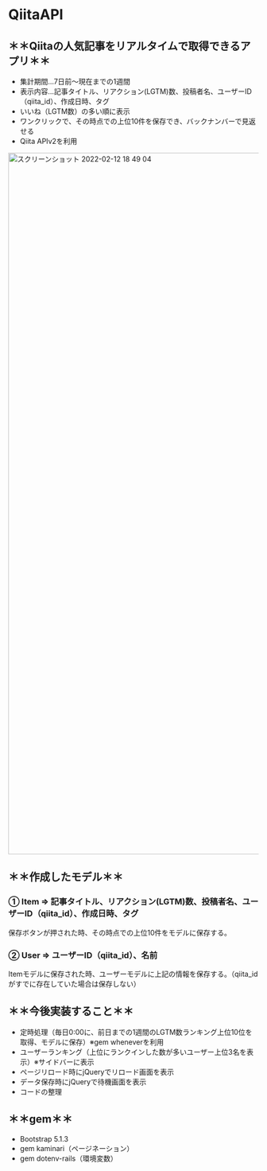 # QiitaAPI

## ＊＊Qiitaの人気記事をリアルタイムで取得できるアプリ＊＊
- 集計期間…7日前〜現在までの1週間
- 表示内容…記事タイトル、リアクション(LGTM)数、投稿者名、ユーザーID（qiita_id）、作成日時、タグ
- いいね（LGTM数）の多い順に表示
- ワンクリックで、その時点での上位10件を保存でき、バックナンバーで見返せる
- Qiita APIv2を利用

<img width="1411" alt="スクリーンショット 2022-02-12 18 49 04" src="https://user-images.githubusercontent.com/91657176/153706343-6b6a732a-104c-45f9-be97-fde72344f2aa.png">


## ＊＊作成したモデル＊＊
### ① Item => 記事タイトル、リアクション(LGTM)数、投稿者名、ユーザーID（qiita_id）、作成日時、タグ
 保存ボタンが押された時、その時点での上位10件をモデルに保存する。
### ② User => ユーザーID（qiita_id）、名前
 Itemモデルに保存された時、ユーザーモデルに上記の情報を保存する。（qiita_idがすでに存在していた場合は保存しない）


## ＊＊今後実装すること＊＊
- 定時処理（毎日0:00に、前日までの1週間のLGTM数ランキング上位10位を取得、モデルに保存）※gem wheneverを利用
- ユーザーランキング（上位にランクインした数が多いユーザー上位3名を表示）※サイドバーに表示
- ページリロード時にjQueryでリロード画面を表示
- データ保存時にjQueryで待機画面を表示
- コードの整理


## ＊＊gem＊＊
- Bootstrap 5.1.3
- gem kaminari（ページネーション）
- gem dotenv-rails（環境変数）

